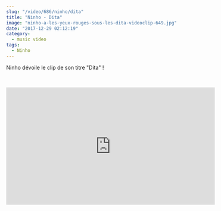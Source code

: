 ```yaml
--- 
slug: "/video/686/ninho/dita"
title: "Ninho - Dita"
image: "ninho-a-les-yeux-rouges-sous-les-dita-videoclip-649.jpg"
date: "2017-12-29 02:12:19"
category:
  - music video
tags:
  - Ninho
---
```

<p>Ninho dévoile le clip de son titre "Dita" !</p><br/><p><iframe width="560" height="315" src="https://www.youtube.com/embed/CtJeenliMtM" frameborder="0" gesture="media" allow="encrypted-media" allowfullscreen></iframe></p>